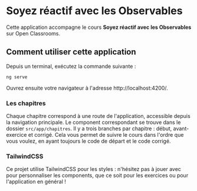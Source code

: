 # Soyez réactif avec les Observables
Cette application accompagne le cours __Soyez réactif avec les Observables__ sur Open Classrooms.
## Comment utiliser cette application
Depuis un terminal, exécutez la commande suivante :

`ng serve`

Ouvrez ensuite votre navigateur à l'adresse http://localhost:4200/.
### Les chapitres
Chaque chapitre correspond à une route de l'application, accessible depuis la navigation principale.
Le component correspondant se trouve dans le dossier `src/app/chapitres`.
Il y a trois branches par chapitre : début, avant-exercice et corrigé. Cela vous permet de suivre le cours
dans l'ordre que vous voulez, en ayant toujours le code de départ et le code corrigé.
### TailwindCSS
Ce projet utilise TailwindCSS pour les styles : n'hésitez pas à jouer avec pour personnaliser les components,
que ce soit pour les exercices ou pour l'application en général !
